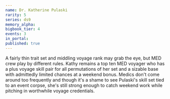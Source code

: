 ```yaml
---
name: Dr. Katherine Pulaski
rarity: 5
series: ds9
memory_alpha:
bigbook_tier: 4
events: 3
in_portal:
published: true
---
```


A fairly thin trait set and middling voyage rank may grab the eye, but MED crew play by different rules. Kathy remains a top ten MED voyager who has a plus voyage skill pair for all permutations of her set and a sizable base with admittedly limited chances at a weekend bonus. Medics don't come around too frequently and though it's a shame to see Pulaski's skill set tied to an event corpse, she's still strong enough to catch weekend work while pitching in worthwhile voyage credentials.
